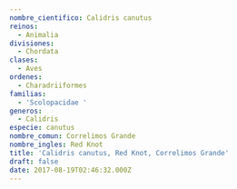 ```yaml
---
nombre_cientifico: Calidris canutus
reinos:
  - Animalia
divisiones:
  - Chordata
clases:
  - Aves
ordenes:
  - Charadriiformes
familias:
  - 'Scolopacidae '
generos:
  - Calidris
especie: canutus
nombre_comun: Correlimos Grande
nombre_ingles: Red Knot
title: 'Calidris canutus, Red Knot, Correlimos Grande'
draft: false
date: 2017-08-19T02:46:32.000Z
---
```


